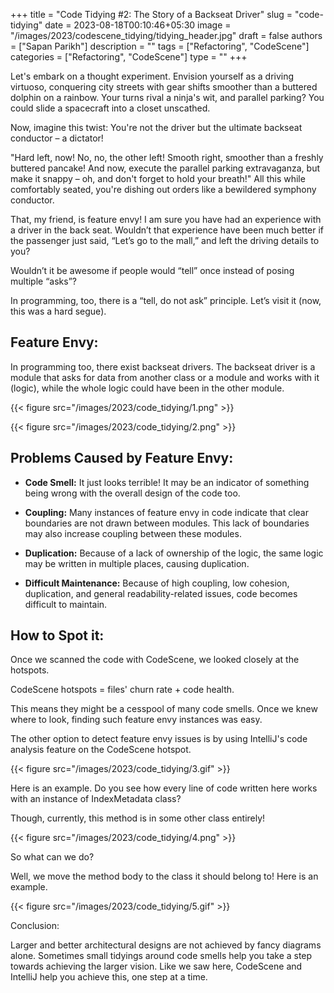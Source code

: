 +++
title = "Code Tidying #2: The Story of a Backseat Driver"
slug = "code-tidying"
date = 2023-08-18T00:10:46+05:30
image = "/images/2023/codescene_tidying/tidying_header.jpg"
draft = false
authors = ["Sapan Parikh"]
description = ""
tags = ["Refactoring", "CodeScene"]
categories = ["Refactoring", "CodeScene"]
type = ""
+++

Let's embark on a thought experiment. Envision yourself as a driving virtuoso, conquering city streets with gear shifts smoother than a buttered dolphin on a rainbow. Your turns rival a ninja's wit, and parallel parking? You could slide a spacecraft into a closet unscathed.

Now, imagine this twist: You're not the driver but the ultimate backseat conductor – a dictator! 

"Hard left, now! No, no, the other left! Smooth right, smoother than a freshly buttered pancake! And now, execute the parallel parking extravaganza, but make it snappy – oh, and don't forget to hold your breath!" All this while comfortably seated, you're dishing out orders like a bewildered symphony conductor.

That, my friend, is feature envy! I am sure you have had an experience with a driver in the back seat. Wouldn’t that experience have been much better if the passenger just said, “Let’s go to the mall,” and left the driving details to you? 

Wouldn’t it be awesome if people would “tell” once instead of posing multiple “asks”? 

In programming, too, there is a “tell, do not ask” principle. Let’s visit it  (now, this was a hard segue).

## Feature Envy:
In programming too, there exist backseat drivers. The backseat driver is a module that asks for data from another class or a module and works with it (logic), while the whole logic could have been in the other module.

{{< figure src="/images/2023/code_tidying/1.png" >}}

{{< figure src="/images/2023/code_tidying/2.png" >}}


## Problems Caused by Feature Envy:

- **Code Smell:** It just looks terrible! It may be an indicator of something being wrong with the overall design of the code too. 

- **Coupling:** Many instances of feature envy in code indicate that clear boundaries are not drawn between modules. This lack of boundaries may also increase coupling between these modules. 

- **Duplication:** Because of a lack of ownership of the logic, the same logic may be written in multiple places, causing duplication.

- **Difficult Maintenance:** Because of high coupling, low cohesion, duplication, and general readability-related issues, code becomes difficult to maintain.

## How to Spot it:
Once we scanned the code with CodeScene, we looked closely at the hotspots. 

CodeScene hotspots = files' churn rate + code health.

This means they might be a cesspool of many code smells. Once we knew where to look, finding such feature envy instances was easy.

The other option to detect feature envy issues is by using IntelliJ's code analysis feature on the CodeScene hotspot.

{{< figure src="/images/2023/code_tidying/3.gif" >}}

Here is an example. Do you see how every line of code written here works with an instance of IndexMetadata class? 

Though, currently, this method is in some other class entirely!

{{< figure src="/images/2023/code_tidying/4.png" >}}


So what can we do?

Well, we move the method body to the class it should belong to! Here is an example. 

{{< figure src="/images/2023/code_tidying/5.gif" >}}


Conclusion:

Larger and better architectural designs are not achieved by fancy diagrams alone. Sometimes small tidyings around code smells help you take a step towards achieving the larger vision. Like we saw here, CodeScene and IntelliJ help you achieve this, one step at a time.

